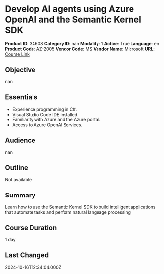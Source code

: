 # Develop AI agents using Azure OpenAI and the Semantic Kernel SDK

**Product ID**: 34608
**Category ID**: nan
**Modality**: 1
**Active**: True
**Language**: en
**Product Code**: AZ-2005
**Vendor Code**: MS
**Vendor Name**: Microsoft
**URL**: [Course Link](https://www.fastlaneus.com/course/microsoft-az-2005)

## Objective
nan

## Essentials
- Experience programming in C#.
- Visual Studio Code IDE installed.
- Familiarity with Azure and the Azure portal.
- Access to Azure OpenAI Services.

## Audience
nan

## Outline
Not available

## Summary
Learn how to use the Semantic Kernel SDK to build intelligent applications that automate tasks and perform natural language processing.

## Course Duration
1 day

## Last Changed
2024-10-16T12:34:04.000Z
